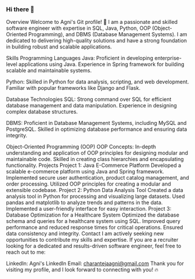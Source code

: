 ### Hi there 👋
Overview
Welcome to Agni's Git profile! 🚀 I am a passionate and skilled software engineer with expertise in SQL, Java, Python, OOP (Object-Oriented Programming), and DBMS (Database Management Systems). I am dedicated to delivering high-quality solutions and have a strong foundation in building robust and scalable applications.

Skills
Programming Languages
Java: Proficient in developing enterprise-level applications using Java. Experience in Spring framework for building scalable and maintainable systems.

Python: Skilled in Python for data analysis, scripting, and web development. Familiar with popular frameworks like Django and Flask.

Database Technologies
SQL: Strong command over SQL for efficient database management and data manipulation. Experience in designing complex database structures.

DBMS: Proficient in Database Management Systems, including MySQL and PostgreSQL. Skilled in optimizing database performance and ensuring data integrity.

Object-Oriented Programming (OOP)
OOP Concepts: In-depth understanding and application of OOP principles for designing modular and maintainable code. Skilled in creating class hierarchies and encapsulating functionality.
Projects
Project 1: Java E-Commerce Platform
Developed a scalable e-commerce platform using Java and Spring framework.
Implemented secure user authentication, product catalog management, and order processing.
Utilized OOP principles for creating a modular and extensible codebase.
Project 2: Python Data Analysis Tool
Created a data analysis tool in Python for processing and visualizing large datasets.
Used pandas and matplotlib to analyze trends and patterns in the data.
Implemented a user-friendly interface for easy interaction.
Project 3: Database Optimization for a Healthcare System
Optimized the database schema and queries for a healthcare system using SQL.
Improved query performance and reduced response times for critical operations.
Ensured data consistency and integrity.
Contact
I am actively seeking new opportunities to contribute my skills and expertise. If you are a recruiter looking for a dedicated and results-driven software engineer, feel free to reach out to me:

LinkedIn: Agni's LinkedIn
Email: charantejaagni@gmail.com
Thank you for visiting my profile, and I look forward to connecting with you! 🔥

<!--
**Agni06/Agni06** is a ✨ _special_ ✨ repository because its `README.md` (this file) appears on your GitHub profile.
Coffee Machine Program
Overview:
The Coffee Machine Program is a Python-based application that replicates the functionality of a coffee machine. This interactive program offers users a selection of coffee options, including espresso, latte, and cappuccino, allowing customization of preferences such as coffee strength and milk frothiness.

Features:
User-Friendly Interface:

The program boasts an intuitive interface for easy interaction. Users navigate through menus to choose their desired coffee and customize it according to personal taste.
Inventory Management:

Efficiently manages inventory levels of coffee beans, milk, and other ingredients. Alerts users when supplies are running low, ensuring a seamless coffee-making experience.
Payment System:

Simulates a straightforward payment system. Users "pay" for their selected coffee, and the program calculates the total cost based on chosen options.
Error Handling:

Implements robust error handling for scenarios like insufficient ingredients or invalid inputs, providing a smooth and error-free user experience.
How to Run:
Download and Run:

Clone or download the program from the GitHub repository.
Execute the main Python file, e.g., python main.py, in the terminal or command prompt.
Follow On-Screen Prompts:

Interact with the program by following on-screen prompts. Customize your coffee, proceed with payment, and experience the virtual coffee-making process.
Contribution:
Feel free to contribute to the project by submitting pull requests or reporting issues on the GitHub repository. Your feedback and contributions are welcomed and valued.

GitHub Repository: Coffee Machine Program


Here are some ideas to get you started:

- 🔭 I’m currently working on ...
- 🌱 I’m currently learning ...
- 👯 I’m looking to collaborate on ...
- 🤔 I’m looking for help with ...
- 💬 Ask me about ...
- 📫 How to reach me: ...
- 😄 Pronouns: ...
- ⚡ Fun fact: ...
-->
